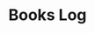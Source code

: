 ---
layout: list
type: category
title: Books Log
slug: books
sidebar: true
order: 3
description: >
  Read your favorite books and write a book report.
---